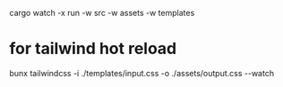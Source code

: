 cargo watch -x run -w src -w assets -w templates

# for tailwind hot reload
bunx tailwindcss -i ./templates/input.css -o ./assets/output.css --watch